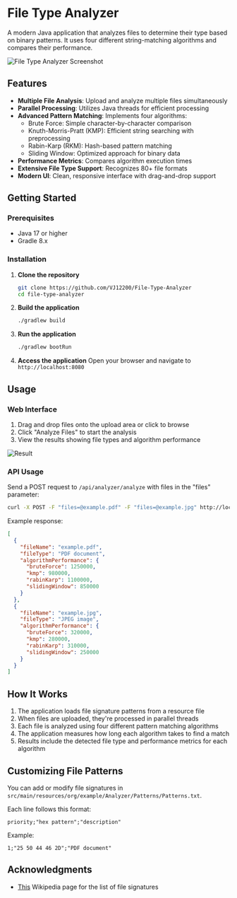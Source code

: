 # File Type Analyzer

A modern Java application that analyzes files to determine their type based on binary patterns. It uses four different string-matching algorithms and compares their performance.

![File Type Analyzer Screenshot](https://i.ibb.co/27M2rkNr/Main-Screen.png)

## Features

- **Multiple File Analysis**: Upload and analyze multiple files simultaneously
- **Parallel Processing**: Utilizes Java threads for efficient processing
- **Advanced Pattern Matching**: Implements four algorithms:
  - Brute Force: Simple character-by-character comparison
  - Knuth-Morris-Pratt (KMP): Efficient string searching with preprocessing
  - Rabin-Karp (RKM): Hash-based pattern matching
  - Sliding Window: Optimized approach for binary data
- **Performance Metrics**: Compares algorithm execution times
- **Extensive File Type Support**: Recognizes 80+ file formats
- **Modern UI**: Clean, responsive interface with drag-and-drop support


## Getting Started

### Prerequisites

- Java 17 or higher
- Gradle 8.x

### Installation

1. **Clone the repository**
   ```bash
   git clone https://github.com/VJ12200/File-Type-Analyzer
   cd file-type-analyzer
   ```

2. **Build the application**
   ```bash
   ./gradlew build
   ```

3. **Run the application**
   ```bash
   ./gradlew bootRun
   ```

4. **Access the application**
   Open your browser and navigate to `http://localhost:8080`

## Usage

### Web Interface

1. Drag and drop files onto the upload area or click to browse
2. Click "Analyze Files" to start the analysis
3. View the results showing file types and algorithm performance

![Result](https://github.com/user-attachments/assets/f9a9deb1-d1f3-4276-a487-a58f8143055e)

### API Usage

Send a POST request to `/api/analyzer/analyze` with files in the "files" parameter:

```bash
curl -X POST -F "files=@example.pdf" -F "files=@example.jpg" http://localhost:8080/api/analyzer/analyze
```

Example response:
```json
[
  {
    "fileName": "example.pdf",
    "fileType": "PDF document",
    "algorithmPerformance": {
      "bruteForce": 1250000,
      "kmp": 980000,
      "rabinKarp": 1100000,
      "slidingWindow": 850000
    }
  },
  {
    "fileName": "example.jpg",
    "fileType": "JPEG image",
    "algorithmPerformance": {
      "bruteForce": 320000,
      "kmp": 280000,
      "rabinKarp": 310000,
      "slidingWindow": 250000
    }
  }
]
```

## How It Works

1. The application loads file signature patterns from a resource file
2. When files are uploaded, they're processed in parallel threads
3. Each file is analyzed using four different pattern matching algorithms
4. The application measures how long each algorithm takes to find a match
5. Results include the detected file type and performance metrics for each algorithm

## Customizing File Patterns

You can add or modify file signatures in `src/main/resources/org/example/Analyzer/Patterns/Patterns.txt`.

Each line follows this format:
```
priority;"hex pattern";"description"
```

Example:
```
1;"25 50 44 46 2D";"PDF document"
```

## Acknowledgments

- [This](https://en.wikipedia.org/wiki/List_of_file_signatures) Wikipedia page for the list of file signatures
